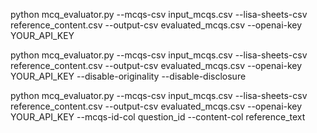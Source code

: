 python mcq_evaluator.py --mcqs-csv input_mcqs.csv --lisa-sheets-csv reference_content.csv --output-csv evaluated_mcqs.csv --openai-key YOUR_API_KEY

python mcq_evaluator.py --mcqs-csv input_mcqs.csv --lisa-sheets-csv reference_content.csv --output-csv evaluated_mcqs.csv --openai-key YOUR_API_KEY --disable-originality --disable-disclosure


python mcq_evaluator.py --mcqs-csv input_mcqs.csv --lisa-sheets-csv reference_content.csv --output-csv evaluated_mcqs.csv --openai-key YOUR_API_KEY --mcqs-id-col question_id --content-col reference_text


